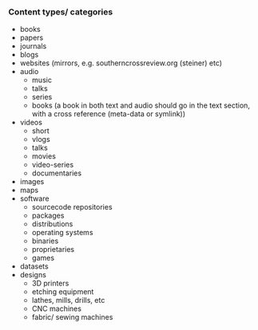 ### Content types/ categories

  - books
  - papers
  - journals
  - blogs
  - websites (mirrors, e.g. southerncrossreview.org (steiner) etc)
  - audio
    - music
    - talks
    - series
    - books (a book in both text and audio should go in the text section, with a cross
      reference (meta-data or symlink))
  - videos
    - short
    - vlogs
    - talks
    - movies
    - video-series
    - documentaries
  - images
  - maps
  - software
    - sourcecode repositories
    - packages
    - distributions
    - operating systems
    - binaries
    - proprietaries
    - games
  - datasets
  - designs
    - 3D printers
    - etching equipment
    - lathes, mills, drills, etc
    - CNC machines
    - fabric/ sewing machines

<!-- vim: tw=90 ts=2 sw=2 expandtab
